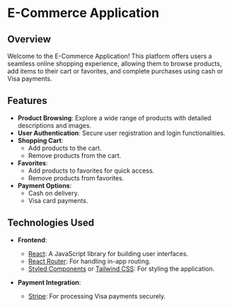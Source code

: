 # E-Commerce Application

## Overview

Welcome to the E-Commerce Application! This platform offers users a seamless online shopping experience, allowing them to browse products, add items to their cart or favorites, and complete purchases using cash or Visa payments.

## Features

- **Product Browsing**: Explore a wide range of products with detailed descriptions and images.
- **User Authentication**: Secure user registration and login functionalities.
- **Shopping Cart**:
  - Add products to the cart.
  - Remove products from the cart.
- **Favorites**:
  - Add products to favorites for quick access.
  - Remove products from favorites.
- **Payment Options**:
  - Cash on delivery.
  - Visa card payments.

## Technologies Used

- **Frontend**:
  - [React](https://reactjs.org/): A JavaScript library for building user interfaces.
  - [React Router](https://reactrouter.com/): For handling in-app routing.
  - [Styled Components](https://styled-components.com/) or [Tailwind CSS](https://tailwindcss.com/): For styling the application.


- **Payment Integration**:
  - [Stripe](https://stripe.com/): For processing Visa payments securely.
